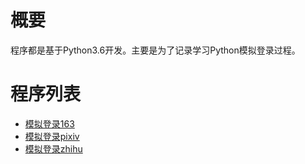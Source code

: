 # 概要 #
程序都是基于Python3.6开发。主要是为了记录学习Python模拟登录过程。

# 程序列表 #
+ [模拟登录163]('https://github.com/zjhdota/practicelogin/raw/master/src/163')
+ [模拟登录pixiv]('https://github.com/zjhdota/practicelogin/raw/master/src/pixiv')
+ [模拟登录zhihu]('https://github.com/zjhdota/practicelogin/raw/master/src/zhihu')



